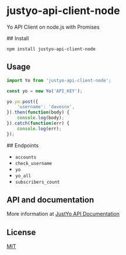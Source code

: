 # justyo-api-client-node

Yo API Client on node.js with Promises

## Install

```
npm install justyo-api-client-node
```

## Usage

```javascript
import Yo from 'justyo-api-client-node';

const yo = new Yo('API_KEY');

yo.yo.post({
    'username': 'davesnx',
}).then(function(body) {
    console.log(body);
}).catch(function(err) {
    console.log(err);
});
```

## Endpoints

- `accounts`
- `check_username`
- `yo`
- `yo_all`
- `subscribers_count`

## API and documentation

More information at [JustYo API Documentation](http://docs.justyo.co/docs)

## License

[MIT](LICENSE.md)
